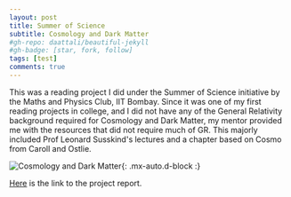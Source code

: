 ```yaml
---
layout: post
title: Summer of Science 
subtitle: Cosmology and Dark Matter
#gh-repo: daattali/beautiful-jekyll
#gh-badge: [star, fork, follow]
tags: [test]
comments: true
---
```


This was a reading project I did under the Summer of Science initiative by the Maths and Physics Club, IIT Bombay. Since it was one of my first reading projects in college, and I did not have any of the General Relativity background required for Cosmology and Dark Matter, my mentor provided me with the resources that did not require much of GR. This majorly included Prof Leonard Susskind's lectures and a chapter based on Cosmo from Caroll and Ostlie.


![Cosmology and Dark Matter](https://upload.wikimedia.org/wikipedia/commons/6/6f/CMB_Timeline300_no_WMAP.jpg){: .mx-auto.d-block :}

[Here](https://drive.google.com/file/d/1roZ2GMOIHW42txlQRQoQVf9ipJE0GoyK/view?usp=share_link) is the link to the project report.

